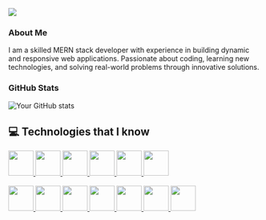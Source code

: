 
<a target="_blank" rel="noopener noreferrer" href="https://i.ibb.co/qMCNjdv/1714719137467.jpg"><img src="https://i.ibb.co/qMCNjdv/1714719137467.jpg" style="max-width: 100%;"></a>

### About Me
I am a skilled MERN stack developer with experience in building dynamic and responsive web applications. Passionate about coding, learning new technologies, and solving real-world problems through innovative solutions.

### GitHub Stats
![Your GitHub stats](https://github-readme-stats.vercel.app/api?username=Suzon-ali&show_icons=true&theme=radical)


## 💻 Technologies that I know

<a href="https://nextjs.org/" rel="nofollow">
  <img height="50" src="https://i.ibb.co/N2m8kRC/Bootsrap.png" style="max-width: 100%;">
</a>
<a href="https://developer.mozilla.org/en-US/docs/Web/JavaScript" rel="nofollow">
  <img height="50" src="https://i.ibb.co/GMmXnSv/Java-Script.png" style="max-width: 100%;">
</a>
<a href="https://www.typescriptlang.org/" rel="nofollow">
  <img height="50" src="https://i.ibb.co/2NRJRFW/css.png" style="max-width: 100%;">
</a>
<a href="https://nodejs.org/en/" rel="nofollow">
  <img height="50" src="https://i.ibb.co/928JFD3/node.png" style="max-width: 100%;">
</a>
<a href="https://reactjs.org/" rel="nofollow">
  <img height="50" src="https://i.ibb.co/S0FBKdh/react.png" style="max-width: 100%;">
</a>
<a href="https://tailwindcss.com/" rel="nofollow">
  <img height="50" src="https://i.ibb.co/M8MKStF/tailwind.png" style="max-width: 100%;">
</a>

</br>
</br>

<a href="https://redux.js.org/" rel="nofollow">
  <img height="50" src="https://i.ibb.co/HrqZg5h/redux.png" style="max-width: 100%;">
</a>
<a href="https://www.mongodb.com/" rel="nofollow">
  <img height="50" src="https://i.ibb.co/Ry76xzb/mongo.png" style="max-width: 100%;">
</a>
<a href="https://expressjs.com/" rel="nofollow">
  <img height="50" src="https://i.ibb.co/ypvJFZ5/express.png" style="max-width: 100%;">
</a>
<a href="https://www.postgresql.org/" rel="nofollow">
  <img height="50" src="https://i.ibb.co/SwJrRCZ/firebase.png" style="max-width: 100%;">
</a>
<a href="https://www.docker.com/" rel="nofollow">
  <img height="50" src="https://i.ibb.co/b5ShZBF/HTML.png" style="max-width: 100%;">
</a>
<a href="https://graphql.org/" rel="nofollow">
  <img height="50" src="https://i.ibb.co/ypvJFZ5/express.png" style="max-width: 100%;">
</a>
<a href="https://github.com/" rel="nofollow">
  <img height="50" src="https://i.ibb.co/HrqZg5h/redux.png" style="max-width: 100%;">
</a>

</br>

